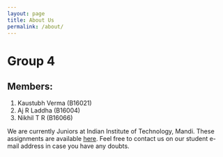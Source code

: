 ```yaml
---
layout: page
title: About Us
permalink: /about/
---
```


# Group 4
## Members:
1. Kaustubh Verma (B16021)
2. Aj R Laddha (B16004)
3. Nikhil T R (B16066)   

We are currently Juniors at Indian Institute of Technology, Mandi. These assignments are available [here](https://github.com/42niks/CS671-Deep-Learning-2019 "Nikhil's Repository"). Feel free to contact us on our student e-mail address in case you have any doubts.
